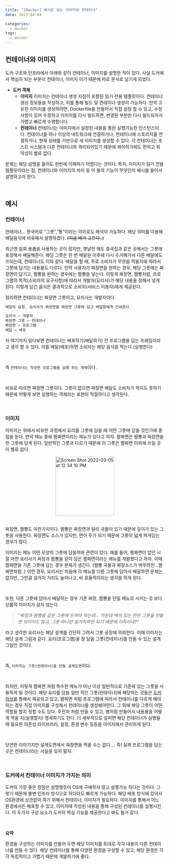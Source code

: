 ```yaml
---
title: "[Docker] 예시로 보는 이미지와 컨테이너"
date: 2023-04-04

categories:
  - docker
tags:
  - docker
---
```


## 컨테이너와 이미지

도커 구조와 인프라에서 아래와 같이 컨테이너, 이미지를 설명한 적이 있다. 사실 도커에서 핵심이 되는 부분이 컨테이너, 이미지 이기 때문에 따로 문서로 남기게 되었다.

- **도커 객체**
  - **이미지**
    이미지는 컨테이너 생성 지침이 포함된 읽기 전용 템플릿이다. 컨테이너 생성 정보들을 작성하고, 이를 통해 빌드 및 컨테이너 생성이 가능하다. 만약 고유한 이미지를 생성하려면, Dockerfile을 만들어서 직접 설정 할 수 있고, 수정사항이 있어 수정하고 이미지를 다시 빌드하면, 변경된 부분만 다시 빌드되어서 가볍고 빠르게 수행합니다.
  - **컨테이너**
    컨테이너는 이미지에서 설정한 내용을 통한 실행가능한 인스턴스이다. 컨테이너를 하나 이상의 네트워크에 연결하거나, 컨테이너에 스토리지를 연결하거나, 현재 상태를 기반으로 새 이미지를 생성할 수 있다. 각 컨테이너는 호스트 시스템과 다른 컨테이너와 격리되어있기 때문에 제어하기에도 편하고 취약성이 별로 없다.

문제는 해당 설명을 들어도 한번에 이해하기 어렵다는 것이다. 특히, 이미지가 읽기 전용 템플릿이라는 점, 컨테이너와 이미지의 차이 등 이 둘의 기능이 무엇인지 예시를 들어서 설명하고자 한다.

<br>

## 예시

### **컨테이너**

컨테이너... 한국어로 “그릇”,”통”이라는 의미로도 해석이 가능하다. 해당 의미를 이용해 배달음식에 비유해서 설명하겠다. ~~(지금 배가 고프다..)~~

최근엔 일회 용품을 사용하는 곳이 많지만, 옛날만 해도 중국집과 같은 곳에서는 그릇에 포장해서 배달해준다. 해당 그릇은 한 번 배달된 이후에 다시 수거해가서 다른 배달에도 쓰이는데, 컨테이너도 이와 같다. 배달을 할 때, 주로 소비자가 무엇을 먹을지에 따라서 그릇에 담기는 내용물도 다르다. 만약 사용자가 짜장면을 원하는 경우, 해당 그릇에는 짜장면이 담기고, 짬뽕을 원하는 경우에는 짬뽕을 넣는다. 이렇게 짜장면, 짬뽕처럼, 프로그램의 목적(소비자의 요구사항)에 따라서 개발자(요리사)가 해당 내용을 정해서 넣게 된다. 이렇게 담긴 음식은 결과적으로 소비자(서비스 이용자)에게 제공된다.

정리하면 컨테이너는 짜장면 그릇이고, 요리사는 개발자이다.

```jsx
배달이 요청, 요리사가 짜장면을 짜장면 그릇에 담고 배달원에게 건네준다.

요리사 = 개발자
짜장면 그릇 = 컨테이너
짜장면 = 프로그램
배달 = 배포

```

자 여기까지 읽다보면 컨테이너는 배포하기(배달하기) 전 프로그램을 담는 프레임이라고 생각 할 수 있다. 이를 배달(배포)하면 소비자는 해당 음식을 먹는다.(실행한다)

<br>

즉 `컨테이너는 작성한 프로그램을 실행 하는 객체`이다.

<br>

비유로 따르면 짜장면 그릇이다. 그릇이 없으면 짜장면 배달도 소비자가 먹지도 못하기 때문에 어떻게 보면 실행하는 객체라는 표현이 적절하다고 생각된다.

<br>

### **이미지**

이미지는 위에서 비유한 과정에서 요리를 그릇에 담을 때 어떤 그릇에 담을 것인가에 중점을 둔다. 만약 메뉴 중에 짬짜면이라는 메뉴가 있다고 하자. 짬짜면은 짬뽕과 짜장면을 한 그릇에 담게 된다. 일반적인 그릇과 다르기 때문에 이 그릇은 짬짜면 이외에 쓰일 곳이 별로 없다.

<img width="187" alt="Screen Shot 2022-03-05 at 12 34 10 PM" src="https://user-images.githubusercontent.com/47859845/229745183-e89e4c11-a8ee-4ee8-9c16-629c33a97f2d.png" style="display: block; margin: auto">
<br>

짜장면, 짬뽕도 마찬가지이다. 짬뽕은 짜장면과 달리 국물이 있기 때문에 깊이가 있는 그릇을 사용한다. 짜장면도 소스가 있지만, 면이 주가 되기 때문에 그릇이 넓게 퍼져있는 경우가 많다.

이미지는 메뉴 어떤 모양의 그릇에 담을까와 관련이 있다. 예를 들어, 짬짜면이 없던 시절 어떤 요리사가 짜장과 짬뽕을 같이 담은 짬짜면이라는 메뉴를 개발했다고 하자. 이때 짬짜면을 기존 그릇에 담는 경우 문제가 생긴다. (짬뽕 국물과 짜장소스가 버무려진...짬짜면처럼..) 이런 경우, 요리사는 처음에 각 메뉴를 다른 그릇에 담아서 배달하면 문제는 없지만, 그만큼 설거지 거리도 늘어나고, 비 효율적이라는 생각을 하게 된다.

<br>

또한, 다른 그릇에 담아서 배달하는 경우 기존 짜장, 짬뽕을 단일 메뉴로 시키는 것 보다 상품적 이미지가 살지 않는다.

> _“짜장과 짬뽕을 같은 그릇에 두어야 하는데... 가운데 벽이 있는 만든 그릇을 만들면 섞이지도 않고, 그릇 하나만 설거지하면 되기 때문에 이득이네?”_

라고 생각한 요리사는 해당 설계를 간단히 그려서 그릇 공장에 의뢰한다. 이때 이미지는 해당 설계 그림과 같다. 요리(프로그램)을 잘 담을 그릇(컨테이너)를 만들 수 있는 설계 그림인 것이다.

<br>

즉, `이미지는 그릇(컨테이너)을 만들 설계도면`이다.

<br>

하지만, 이렇게 짬짜면 처럼 특수한 메뉴가 아닌 이상 일반적으로 기존에 있는 그릇을 사용하게 될 것이다. 해당 요리를 담을 일반 적인 그릇(컨테이너)에 해당하는 것들은 [도커 허브](https://hub.docker.com/)를 통해서 제공되고 있고, 짬짜면 처럼 프로그램에 따라서 컨테이너를 다르게 해야하는 경우 직접 이미지를 구성해서 컨테이너를 생성해야한다. 그 외에 해당 그릇이 어떤 역할을 할지 정할 수도 있다. 주전자 처럼 만들 수 있고, 병처럼 만들어서 내용물을 어떻게 먹을 지(실행할지) 명세하기도 한다. 더 세부적으로 살피면 해당 컨테이너가 실행될 때 필요한 의존성 라이브러리, 설정, 환경 변수 등등을 이미지에서 관리하게 된다.

<br>

당연한 이야기지만 설계도면에서 짜장면을 먹을 수는 없다.... 즉! 실제 프로그램을 담는 곳은 컨테이너라는 사실을 잊지 말자.

<br>

### 도커에서 컨테이너 이미지가 가지는 의미

도커의 가장 좋은 장점은 설명했듯이 OS에 구애하지 않고 실행가능 하다는 것이다. 그렇기 때문에 불변 인프라 방식으로 하더라도 빠르게 가능하다. 해당 배포 방식에 있어서 OS환경에 상관없이 하기 위해서 컨테이너, 이미지가 필요하다. 이미지를 통해서 어느 환경에서든 배포할 수 있고, 이미지에 작성된 내용을 통해 구성된 컨테이너를 실행시킨다. 이 두가지 구성 요소가 도커의 핵심 기능을 제공한다고 봐도 될거 같다.

<br>

**요약**

환경을 구성하는 이미지를 만들어 두면 해당 이미지를 토대로 각각 내용이 다른 컨테이너를 만들 수 있다. 해당 컨테이너를 통해 다양한 환경을 구성할 수 있고, 해당 환경은 각각 독립적이고 가볍기 때문에 개발하기에 좋다.

<br>
<br>
